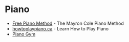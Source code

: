 # Piano

* [Free Piano Method](https://www.freepianomethod.com/) - The Mayron Cole Piano Method
* [howtoplaypiano.ca](https://howtoplaypiano.ca/) - Learn How to Play Piano
* [Piano Gym](https://pianogym.com/)
